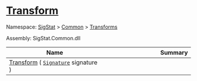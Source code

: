 # [Transform](./TangentExtraction-100663596.md)

Namespace: [SigStat]() > [Common](./../../README.md) > [Transforms](./../README.md)

Assembly: SigStat.Common.dll

| Name | Summary  |
| ------| -----------:|
| [Transform](./TangentExtraction-100663596.md) ( [`Signature`](./../../Signature.md) signature ) | <img width=225/>
